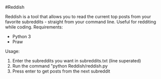 #Reddish

Reddish is a tool that allows you to read the current top posts from your favorite subreddits - straight from your command line. Useful for redditing while coding.
Requirements:

* Python 3
* Praw


Usage:

1. Enter the subreddits you want in subreddits.txt (line superated)
2. Run the command "python Reddish/reddish.py
3. Press enter to get posts from the next subreddit

